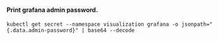 #### Print grafana admin password.

```hcl
kubectl get secret --namespace visualization grafana -o jsonpath="{.data.admin-password}" | base64 --decode
```